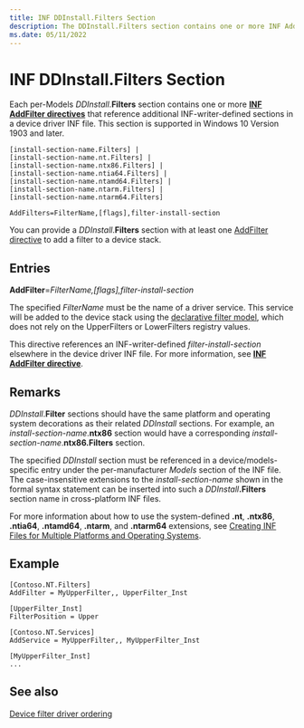 ```yaml
---
title: INF DDInstall.Filters Section
description: The DDInstall.Filters section contains one or more INF AddFilter directives that reference additional INF-writer-defined sections in a device driver INF file.
ms.date: 05/11/2022
---
```


# INF DDInstall.Filters Section

Each per-Models *DDInstall*.**Filters** section contains one or more [**INF AddFilter directives**](inf-addfilter-directive.md) that reference additional INF-writer-defined sections in a device driver INF file.  This section is supported in Windows 10 Version 1903 and later.

```inf
[install-section-name.Filters] |
[install-section-name.nt.Filters] |
[install-section-name.ntx86.Filters] |
[install-section-name.ntia64.Filters] |
[install-section-name.ntamd64.Filters] |
[install-section-name.ntarm.Filters] |
[install-section-name.ntarm64.Filters]
 
AddFilters=FilterName,[flags],filter-install-section
```

You can provide a *DDInstall*.**Filters** section with at least one [AddFilter directive](inf-addfilter-directive.md) to add a filter to a device stack.

## Entries

**AddFilter**=*FilterName,[flags],filter-install-section*

The specified *FilterName* must be the name of a driver service. This service will be added to the device stack using the [declarative filter model](/windows-hardware/drivers/develop/device-filter-driver-ordering), which does not rely on the UpperFilters or LowerFilters registry values.

This directive references an INF-writer-defined *filter-install-section* elsewhere in the device driver INF file.  For more information, see [**INF AddFilter directive**](inf-addfilter-directive.md).

## Remarks

*DDInstall*.**Filter** sections should have the same platform and operating system decorations as their related *DDInstall* sections.  For example, an *install-section-name*.**ntx86** section would have a corresponding *install-section-name*.**ntx86.Filters** section.

The specified *DDInstall* section must be referenced in a device/models-specific entry under the per-manufacturer *Models* section of the INF file. The case-insensitive extensions to the *install-section-name* shown in the formal syntax statement can be inserted into such a <em>DDInstall</em>**.Filters** section name in cross-platform INF files.

For more information about how to use the system-defined **.nt**, **.ntx86**, **.ntia64**, **.ntamd64**, **.ntarm**, and **.ntarm64** extensions, see [Creating INF Files for Multiple Platforms and Operating Systems](creating-inf-files-for-multiple-platforms-and-operating-systems.md).

## Example

```inf
[Contoso.NT.Filters]
AddFilter = MyUpperFilter,, UpperFilter_Inst

[UpperFilter_Inst]
FilterPosition = Upper

[Contoso.NT.Services]
AddService = MyUpperFilter,, MyUpperFilter_Inst

[MyUpperFilter_Inst]
...
```

## See also

[Device filter driver ordering](/windows-hardware/drivers/develop/device-filter-driver-ordering)
